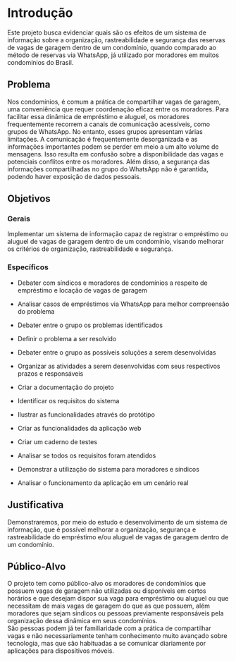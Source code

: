 # Introdução

Este projeto busca evidenciar quais são os efeitos de um sistema de informação sobre a organização, rastreabilidade e segurança das reservas de vagas de garagem dentro de um condomínio, quando comparado ao método de reservas via WhatsApp, já utilizado por moradores em muitos condomínios do Brasil.

<!-- --Texto descritivo com a visão geral do projeto abordado. Inclui o contexto, o problema, os objetivos, a justificativa e o público-alvo do projeto. -->

## Problema

Nos condomínios, é comum a prática de compartilhar vagas de garagem, uma conveniência que requer coordenação eficaz entre os moradores. Para facilitar essa dinâmica de empréstimo e aluguel, os moradores frequentemente recorrem a canais de comunicação acessíveis, como grupos de WhatsApp. No entanto, esses grupos apresentam várias limitações. A comunicação é frequentemente desorganizada e as informações importantes podem se perder em meio a um alto volume de mensagens. Isso resulta em confusão sobre a disponibilidade das vagas e potenciais conflitos entre os moradores. Além disso, a segurança das informações compartilhadas no grupo do WhatsApp não é garantida, podendo haver exposição de dados pessoais.

<!-- 
--Descreva também o contexto em que essa aplicação será usada, se  houver: empresa, tecnologias, etc. Novamente, descreva apenas o que de  fato existir, pois ainda não é a hora de apresentar requisitos  detalhados ou projetos.
--Nesse momento, o grupo pode optar por fazer uso  de ferramentas como Design Thinking, que permite um olhar de ponta a ponta para o problema. -->

<!-- > **Links Úteis**:
>
> * [Objetivos, Problema de pesquisa e Justificativa](https://medium.com/@versioparole/objetivos-problema-de-pesquisa-e-justificativa-c98c8233b9c3)
> * [Matriz Certezas, Suposições e Dúvidas](https://medium.com/educa%C3%A7%C3%A3o-fora-da-caixa/matriz-certezas-suposi%C3%A7%C3%B5es-e-d%C3%BAvidas-fa2263633655)
> * [Brainstorming](https://www.euax.com.br/2018/09/brainstorming/) -->

## Objetivos

### Gerais

Implementar um sistema de informação capaz de registrar o empréstimo ou aluguel de vagas de garagem dentro de um condomínio, visando melhorar os critérios de organização, rastreabilidade e segurança.

### Específicos

* Debater com síndicos e moradores de condomínios a respeito de empréstimo e locação de vagas de garagem

* Analisar casos de empréstimos via WhatsApp para melhor compreensão do problema

* Debater entre o grupo os problemas identificados

* Definir o problema a ser resolvido

* Debater entre o grupo as possíveis soluções a serem desenvolvidas

* Organizar as atividades a serem desenvolvidas com seus respectivos prazos e responsáveis  

* Criar a documentação do projeto

* Identificar os requisitos do sistema

* Ilustrar as funcionalidades através do protótipo  

* Criar as funcionalidades da aplicação web

* Criar um caderno de testes

* Analisar se todos os requisitos foram atendidos

* Demonstrar a utilização do sistema para moradores e síndicos

* Analisar o funcionamento da aplicação em um cenário real

<!-- --Aqui você deve descrever os objetivos do trabalho indicando que o objetivo geral é desenvolver um software para solucionar o problema apresentado acima.
Apresente também alguns (pelo menos 2) objetivos específicos dependendo de onde você vai querer concentrar a sua prática investigativa, ou como você vai aprofundar no seu trabalho.

> **Links Úteis**:
>
> * [Objetivo geral e objetivo específico: como fazer e quais verbos utilizar](https://blog.mettzer.com/diferenca-entre-objetivo-geral-e-objetivo-especifico/) -->

## Justificativa

Demonstraremos, por meio do estudo e desenvolvimento de um sistema de informação, que é possível melhorar a organização, segurança e rastreabilidade do empréstimo e/ou aluguel de vagas de garagem dentro de um condomínio.

<!-- > **Links Úteis**:
>
> * [Como montar a justificativa](https://guiadamonografia.com.br/como-montar-justificativa-do-tcc/) -->

## Público-Alvo

O projeto tem como público-alvo os moradores de condomínios que possuem vagas de garagem não utilizadas ou disponíveis em certos horários e que desejam dispor sua vaga para empréstimo ou aluguel ou que necessitam de mais vagas de garagem do que as que possuem, além moradores que sejam síndicos ou pessoas previamente responsáveis pela organização dessa dinâmica em seus condomínios.\
São pessoas podem já ter familiaridade com a prática de compartilhar vagas e não necessariamente tenham conhecimento muito avançado sobre tecnologia, mas que são habituadas a se comunicar diariamente por aplicações para dispositivos móveis.

<!-- --Descreva quem serão as pessoas que usarão a sua aplicação indicando os diferentes perfis. O objetivo aqui não é definir quem serão os clientes ou quais serão os papéis dos usuários na aplicação. A ideia é, dentro do possível, conhecer um pouco mais sobre o perfil dos usuários: conhecimentos prévios, relação com a tecnologia, relações
hierárquicas, etc.
--Adicione informações sobre o público-alvo por meio de uma descrição textual, diagramas de personas e mapa de stakeholders. -->

<!-- > **Links Úteis**:
>
> * [Público-alvo](https://blog.hotmart.com/pt-br/publico-alvo/)
> * [Como definir o público alvo](https://exame.com/pme/5-dicas-essenciais-para-definir-o-publico-alvo-do-seu-negocio/)
> * [Público-alvo: o que é, tipos, como definir seu público e exemplos](https://klickpages.com.br/blog/publico-alvo-o-que-e/)
> * [Qual a diferença entre público-alvo e persona?](https://rockcontent.com/blog/diferenca-publico-alvo-e-persona/) -->
